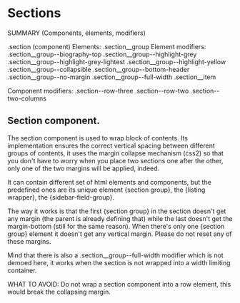 # Sections

SUMMARY (Components, elements, modifiers)

.section (component)
  Elements:
    .section__group
    Element modifiers:
      .section__group--biography-top
      .section__group--highlight-grey
      .section__group--highlight-grey-lightest
      .section__group--highlight-yellow
      .section__group--collapsible
      .section__group--bottom-header
      .section__group--no-margin
      .section__group--full-width
    .section__item

  Component modifiers:
    .section--row-three
    .section--row-two
    .section--two-columns

## Section component.

The section component is used to wrap block of contents.
Its implementation ensures the correct vertical spacing between different
groups of contents, it uses the margin collapse mechanism (css2) so that you
don't have to worry when you place two sections one after the other, only one
of the two margins will be applied, indeed.

It can contain different set of html elements and components, but the
predefined ones are its unique element {section group}, the {listing wrapper},
the {sidebar-field-group}.

The way it works is that the first {section group} in the section doesn't get
any margin (the parent is already defining that) while the last doesn't get the
margin-bottom (still for the same reason).
When there's only one {section group} element it doesn't get any vertical margin.
Please do not reset any of these margins.

Mind that there is also a .section__group--full-width modifier which is not
demoed here, it works when the section is not wrapped into a width limiting
container.

WHAT TO AVOID:
Do not wrap a section component into a row element, this would break the
collapsing margin.
